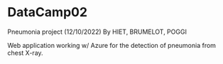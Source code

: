 # DataCamp02

Pneumonia project (12/10/2022)
By HIET, BRUMELOT, POGGI

Web application working w/ Azure for the detection of pneumonia from chest X-ray.
